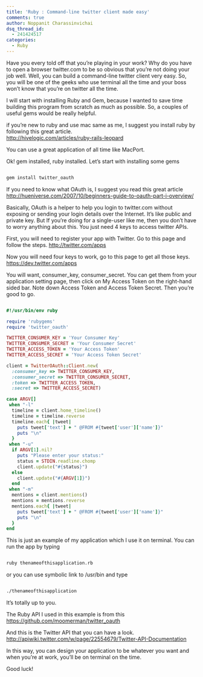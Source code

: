 ```yaml
---
title: 'Ruby : Command-line twitter client made easy'
comments: true
author: Noppanit Charassinvichai
dsq_thread_id:
  - 241424517
categories:
  - Ruby
---
```

Have you every told off that you&#8217;re playing in your work? Why do you have to open a browser twitter.com to be so obvious that you&#8217;re not doing your job well. Well, you can build a command-line twitter client very easy. So, you will be one of the geeks who use terminal all the time and your boss won&#8217;t know that you&#8217;re on twitter all the time. 

I will start with installing Ruby and Gem, because I wanted to save time building this program from scratch as much as possible. So, a couples of useful gems would be really helpful. 

if you&#8217;re new to ruby and use mac same as me, I suggest you install ruby by following this great article.  
<http://hivelogic.com/articles/ruby-rails-leopard>

You can use a great application of all time like MacPort. 

Ok! gem installed, ruby installed. Let&#8217;s start with installing some gems

``` bash

gem install twitter_oauth

```

If you need to know what OAuth is, I suggest you read this great article <http://hueniverse.com/2007/10/beginners-guide-to-oauth-part-i-overview/>

Basically, OAuth is a helper to help you login to twitter.com without exposing or sending your login details over the Internet. It&#8217;s like public and private key. But If you&#8217;re doing for a single-user like me, then you don&#8217;t have to worry anything about this. You just need 4 keys to access twitter APIs. 

First, you will need to register your app with Twitter. Go to this page and follow the steps. <http://twitter.com/apps>

Now you will need four keys to work, go to this page to get all those keys.  
<https://dev.twitter.com/apps>

You will want, consumer\_key, consumer\_secret. You can get them from your application setting page, then click on My Access Token on the right-hand sided bar. Note down Access Token and Access Token Secret. Then you&#8217;re good to go.


``` ruby

#!/usr/bin/env ruby

require 'rubygems'
require 'twitter_oauth'

TWITTER_CONSUMER_KEY = 'Your Consumer Key'
TWITTER_CONSUMER_SECRET = 'Your Consumer Secret'
TWITTER_ACCESS_TOKEN = 'Your Access Token'
TWITTER_ACCESS_SECRET = 'Your Access Token Secret'

client = TwitterOAuth::Client.new(
  :consumer_key => TWITTER_CONSUMER_KEY,
  :consumer_secret => TWITTER_CONSUMER_SECRET,
  :token => TWITTER_ACCESS_TOKEN,
  :secret => TWITTER_ACCESS_SECRET)

case ARGV[]
 when "-l"
  timeline = client.home_timeline()
  timeline = timeline.reverse
  timeline.each{ |tweet| 
    puts tweet['text'] + " @FROM #{tweet['user']['name']}"
    puts "\n"
  }
 when "-u"
  if ARGV[1].nil?
    puts "Please enter your status:"
    status = STDIN.readline.chomp
    client.update("#{status}")
  else
    client.update("#{ARGV[1]}")
  end
 when "-m"
  mentions = client.mentions()
  mentions = mentions.reverse
  mentions.each{ |tweet| 
    puts tweet['text'] + " @FROM #{tweet['user']['name']}"
    puts "\n"
  }
end

```

This is just an example of my application which I use it on terminal. You can run the app by typing

``` bash

ruby thenameofthisapplication.rb

```

or you can use symbolic link to /usr/bin and type

``` bash

./thenameofthisapplication

```

It&#8217;s totally up to you. 

The Ruby API I used in this example is from this <https://github.com/moomerman/twitter_oauth>

And this is the Twitter API that you can have a look.  
<http://apiwiki.twitter.com/w/page/22554679/Twitter-API-Documentation>

In this way, you can design your application to be whatever you want and when you&#8217;re at work, you&#8217;ll be on terminal on the time. 

Good luck!
